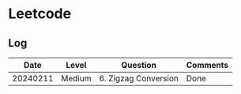 # Leetcode

## Log

| Date | Level | Question | Comments |
|----|----|----|----|
|20240211| Medium |6. Zigzag Conversion| Done |
